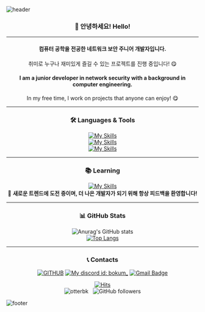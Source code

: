 ![header](https://capsule-render.vercel.app/api?type=slice&color=4DA8D5&fontColor=F3EC78&height=130&section=header&text=OtterBK&animation=scaleIn&fontSize=80&fontAlign=50&fontAlignY=50)

<div align="center">
  
### :wave: 안녕하세요! Hello!
  
---

#### **컴퓨터 공학을 전공한 네트워크 보안 주니어 개발자입니다.**  
취미로 누구나 재미있게 즐길 수 있는 프로젝트를 진행 중입니다! :yum:

#### **I am a junior developer in network security with a background in computer engineering.**  
In my free time, I work on projects that anyone can enjoy! :yum:

---

### 🛠️ Languages & Tools
[![My Skills](https://skillicons.dev/icons?i=java,py,cpp,cs,nodejs&theme=dark)](https://skillicons.dev)  
[![My Skills](https://skillicons.dev/icons?i=androidstudio,postgres&theme=dark)](https://skillicons.dev)  
[![My Skills](https://skillicons.dev/icons?i=aws,gcp,ubuntu&theme=dark)](https://skillicons.dev)  

---

### 📚 Learning
[![My Skills](https://skillicons.dev/icons?i=ts,unity&theme=dark)](https://skillicons.dev)  
:pushpin: **새로운 트렌드에 도전 중이며, 더 나은 개발자가 되기 위해 항상 피드백을 환영합니다!**

---

### 📊 GitHub Stats
![Anurag's GitHub stats](https://github-readme-stats.vercel.app/api?username=OtterBK&show_icons=true&bg_color=00000000)  
[![Top Langs](https://github-readme-stats.vercel.app/api/top-langs/?username=OtterBK&layout=compact)](https://github.com/anuraghazra/github-readme-stats)

---

### 📞 Contacts
[![GITHUB](http://img.shields.io/badge/-GitHub-black?style=for-the-badge&logo=github&link=https://github.com/OtterBK/)](https://github.com/OtterBK)
<a href="#"><img src="http://img.shields.io/badge/-Discord-gray?style=for-the-badge&logo=discord" title="My discord id: bokum_"></a>
[![Gmail Badge](https://img.shields.io/badge/Gmail-d14836?style=for-the-badge&logo=Gmail&logoColor=white&link=mailto:wjswodnr100@gmail.com)](mailto:wjswodnr100@gmail.com)

[![Hits](https://hits.seeyoufarm.com/api/count/incr/badge.svg?url=https%3A%2F%2Fgithub.com%2FBokum100&count_bg=%23070707&title_bg=%2344B4EF&icon=&icon_color=%23E7E7E7&title=Hits&edge_flat=false)](https://hits.seeyoufarm.com)  
<img src="https://komarev.com/ghpvc/?username=otterbk&label=Profile%20views&color=0e75b6&style=flat" alt="otterbk" />&nbsp;&nbsp;&nbsp;![GitHub followers](https://img.shields.io/github/followers/OtterBK?style=social)

</div>

![footer](https://capsule-render.vercel.app/api?type=slice&color=4DA8D5&fontColor=FBFAFA&height=130&section=footer&text=%20&animation=scaleIn&fontSize=80&fontAlign=50&fontAlignY=50)
